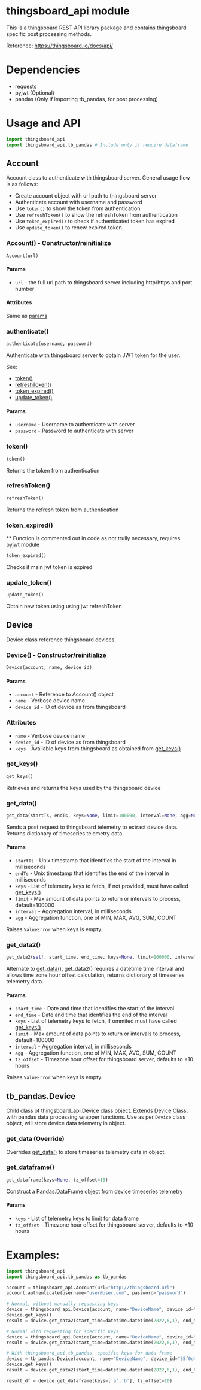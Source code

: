 # thingsboard_api module
This is a thingsboard REST API library package and contains thingsboard specific post processing methods.

Reference: https://thingsboard.io/docs/api/

# Dependencies
* requests
* pyjwt (Optional)
* pandas (Only if importing tb_pandas, for post processing)

# Usage and API
```python
import thingsboard_api
import thingsboard_api.tb_pandas # Include only if require dataframe
```

## Account
Account class to authenticate with thingsboard server. General usage flow is as follows:
* Create account object with url path to thingsboard server
* Authenticate account with username and password
* Use `token()` to show the token from authentication
* Use `refreshToken()` to show the refreshToken from authentication
* Use `token_expired()` to check if authenticated token has expired
* Use `update_token()` to renew expired token

### Account() - Constructor/reinitialize
```python
Account(url)
```
#### Params
* `url` - the full url path to thingsboard server including http/https and port number

#### Attributes
Same as [params](#Params)


### authenticate()
```python
authenticate(username, password)
```
Authenticate with thingsboard server to obtain JWT token for the user.

See:

* [token()](#token())
* [refreshToken()](#refreshToken())
* [token_expired()](#token_isexpired())
* [update_token()](#update_token())


#### Params
* `username` - Username to authenticate with server
* `password` - Password to authenticate with server


### token()
```python
token()
```
Returns the token from authentication


### refreshToken()
```python
refreshToken()
```
Returns the refresh token from authentication


### token_expired()
** Function is commented out in code as not trully necessary, requires pyjwt module
```python
token_expired()
```

Checks if main jwt token is expired


### update_token()
```python
update_token()
```
Obtain new token using using jwt refreshToken



## Device
Device class reference thingsboard devices.

### Device() - Constructor/reinitialize
```python
Device(account, name, device_id)
```

#### Params
* `account` - Reference to Account() object
* `name` - Verbose device name
* `device_id` - ID of device as from thingsboard

### Attributes
* `name` - Verbose device name
* `device_id` - ID of device as from thingsboard
* `keys` - Available keys from thingsboard as obtained from [get_keys()](#get_keys())


### get_keys()
```python
get_keys()
```
Retrieves and returns the keys used by the thingsboard device


### get_data()
```python
get_data(startTs, endTs, keys=None, limit=100000, interval=None, agg=None)
```
Sends a post request to thingsboard telemetry to extract device data. Returns dictionary of
timeseries telemetry data.

#### Params
* `startTs` - Unix timestamp that identifies the start of the interval in milliseconds
* `endTs` - Unix timestamp that identifies the end of the interval in milliseconds
* `keys` - List of telemetry keys to fetch, If not provided, must have called [get_keys()](#get_keys())
* `limit` - Max amount of data points to return or intervals to process, default=100000
* `interval` - Aggregation interval, in milliseconds
* `agg` - Aggregation function, one of MIN, MAX, AVG, SUM, COUNT

Raises `ValueError` when keys is empty.


### get_data2()
```python
get_data2(self, start_time, end_time, keys=None, limit=100000, interval=None, agg=None, tz_offset=10):
```
Alternate to [get_data()](#get_data), get_data2() requires a datetime time interval and allows
time zone hour offset calculation, returns dictionary of timeseries telemetry data.

#### Params
* `start_time` - Date and time that identifies the start of the interval
* `end_time` - Date and time that identifies the end of the interval
* `keys` - List of telemetry keys to fetch, if ommited must have called [get_keys()](#get_keys())
* `limit` - Max amount of data points to return or intervals to process, default=100000
* `interval` - Aggregation interval, in milliseconds
* `agg` - Aggregation function, one of MIN, MAX, AVG, SUM, COUNT
* `tz_offset` - Timezone hour offset for thingsboard server, defaults to +10 hours

Raises `ValueError` when keys is empty.


## tb_pandas.Device
Child class of thingsboard_api.Device class object. Extends [Device Class](#Device),
with pandas data processing wrapper functions.
Use as per `Device` class object, will store device data telemetry in object.

### get_data (Override)
Overrides [get_data()](#get_data()) to store timeseries telemetry data in object.


### get_dataframe()
```python
get_dataframe(keys=None, tz_offset=10)
```
Construct a Pandas.DataFrame object from device timeseries telemetry

#### Params
* `keys` - List of telemetry keys to limit for data frame
* `tz_offset` - Timezone hour offset for thingsboard server, defaults to +10 hours


# Examples:
```python
import thingsboard_api
import thingsboard_api.tb_pandas as tb_pandas

account = thingsboard_api.Account(url="http://thingsboard.url")
account.authenticate(username="user@user.com", password="password")

# Normal, without manually requesting keys
device = thingsboard_api.Device(account, name="DeviceName", device_id="55f0d405-248d-eb11-8a6b-9b13d3e7fe2e")
device.get_keys()
result = device.get_data2(start_time=datetime.datetime(2022,6,1), end_time=datetime.datetime.now(), keys=None, limit=1000, tz_offset=10)

# Normal with requesting for specific keys
device = thingsboard_api.Device(account, name="DeviceName", device_id="55f0d405-248d-eb11-8a6b-9b13d3e7fe2e")
result = device.get_data2(start_time=datetime.datetime(2022,6,1), end_time=datetime.datetime.now(), keys=['a', 'b'], limit=1000, tz_offset=10)

# With thingsboard_api.tb_pandas, specific keys for data frame
device = tb_pandas.Device(account, name="DeviceName", device_id="55f0d405-248d-eb11-8a6b-9b13d3e7fe2e")
device.get_keys()
result = device.get_data2(start_time=datetime.datetime(2022,6,1), end_time=datetime.datetime.now(), keys=None, limit=1000, tz_offset=10)

result_df = device.get_dataframe(keys=['a','b'], tz_offset=10)
```
